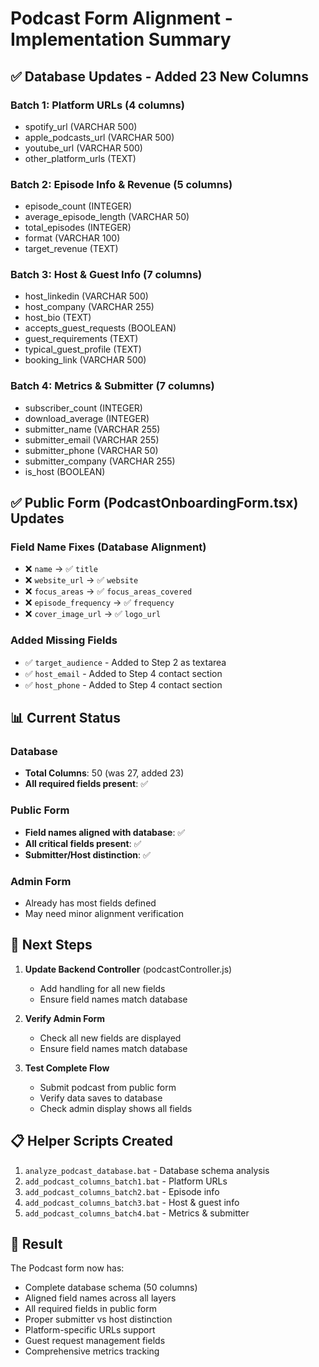# Podcast Form Alignment - Implementation Summary

## ✅ Database Updates - Added 23 New Columns

### Batch 1: Platform URLs (4 columns)
- spotify_url (VARCHAR 500)
- apple_podcasts_url (VARCHAR 500) 
- youtube_url (VARCHAR 500)
- other_platform_urls (TEXT)

### Batch 2: Episode Info & Revenue (5 columns)
- episode_count (INTEGER)
- average_episode_length (VARCHAR 50)
- total_episodes (INTEGER)
- format (VARCHAR 100)
- target_revenue (TEXT)

### Batch 3: Host & Guest Info (7 columns)
- host_linkedin (VARCHAR 500)
- host_company (VARCHAR 255)
- host_bio (TEXT)
- accepts_guest_requests (BOOLEAN)
- guest_requirements (TEXT)
- typical_guest_profile (TEXT)
- booking_link (VARCHAR 500)

### Batch 4: Metrics & Submitter (7 columns)
- subscriber_count (INTEGER)
- download_average (INTEGER)
- submitter_name (VARCHAR 255)
- submitter_email (VARCHAR 255)
- submitter_phone (VARCHAR 50)
- submitter_company (VARCHAR 255)
- is_host (BOOLEAN)

## ✅ Public Form (PodcastOnboardingForm.tsx) Updates

### Field Name Fixes (Database Alignment)
- ❌ `name` → ✅ `title`
- ❌ `website_url` → ✅ `website`
- ❌ `focus_areas` → ✅ `focus_areas_covered`
- ❌ `episode_frequency` → ✅ `frequency`
- ❌ `cover_image_url` → ✅ `logo_url`

### Added Missing Fields
- ✅ `target_audience` - Added to Step 2 as textarea
- ✅ `host_email` - Added to Step 4 contact section
- ✅ `host_phone` - Added to Step 4 contact section

## 📊 Current Status

### Database
- **Total Columns**: 50 (was 27, added 23)
- **All required fields present**: ✅

### Public Form
- **Field names aligned with database**: ✅
- **All critical fields present**: ✅
- **Submitter/Host distinction**: ✅

### Admin Form
- Already has most fields defined
- May need minor alignment verification

## 🔧 Next Steps

1. **Update Backend Controller** (podcastController.js)
   - Add handling for all new fields
   - Ensure field names match database

2. **Verify Admin Form**
   - Check all new fields are displayed
   - Ensure field names match database

3. **Test Complete Flow**
   - Submit podcast from public form
   - Verify data saves to database
   - Check admin display shows all fields

## 📋 Helper Scripts Created
1. `analyze_podcast_database.bat` - Database schema analysis
2. `add_podcast_columns_batch1.bat` - Platform URLs
3. `add_podcast_columns_batch2.bat` - Episode info
4. `add_podcast_columns_batch3.bat` - Host & guest info
5. `add_podcast_columns_batch4.bat` - Metrics & submitter

## 🎯 Result
The Podcast form now has:
- Complete database schema (50 columns)
- Aligned field names across all layers
- All required fields in public form
- Proper submitter vs host distinction
- Platform-specific URLs support
- Guest request management fields
- Comprehensive metrics tracking
